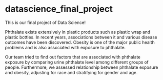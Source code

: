 # datascience_final_project

This is our final project of Data Science!

Phthalate exists extensively in plastic products such as plastic wrap and plastic bottles. In recent years, associations between it  and various disease outcomes have been discovered. Obesity is one of the major public health problems and is also associated with exposure to phthalate. 

Our team tried to find out factors that are associated with phthalate exposure by comparing urine phthalate level among different groups of people. Furthermore, we assessed relationship between phthalate exposure and obesity, adjusting for race and stratifying for gender and age. 
